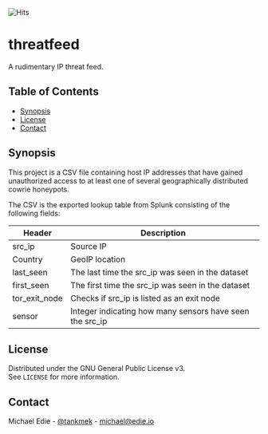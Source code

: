 ![Hits](https://hitcounter.pythonanywhere.com/count/tag.svg?url=https%3A%2F%2Fgithub.com%2Ftankmekt%2Fthreatfeed)


# threatfeed
A rudimentary IP threat feed.

<!-- TABLE OF CONTENTS -->
## Table of Contents

* [Synopsis](#synopsis)
* [License](#license)
* [Contact](#contact)

<!-- SYNOPSIS -->
## Synopsis
This project is a CSV file containing host IP addresses that have gained unauthorized access
to at least one of several geographically distributed cowrie honeypots.  

The CSV is the exported lookup table from Splunk consisting of the following fields:

| Header      | Description |
| ----------- | ----------- |
| src_ip      | Source IP   |
| Country     | GeoIP location        |
| last_seen   | The last time the src_ip was seen in the dataset |
| first_seen  | The first time the src_ip was seen in the dataset|
| tor_exit_node | Checks if src_ip is listed as an exit node |
| sensor      | Integer indicating how many sensors have seen the src_ip |


## License
Distributed under the GNU General Public License v3.  
See `LICENSE` for more information.

<!-- CONTACT -->
## Contact

Michael Edie - [@tankmek](https://twitter.com/tankmek) - michael@edie.io

